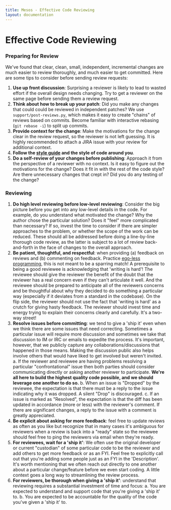 ```yaml
---
title: Mesos - Effective Code Reviewing
layout: documentation
---
```


# Effective Code Reviewing

### Preparing for Review

We've found that clear, clean, small, independent, incremental changes are much
easier to review thoroughly, and much easier to get committed. Here are some tips
to consider before sending review requests:

1. **Use up front discussion**: Surprising a reviewer is likely to lead to
   wasted effort if the overall design needs changing. Try to get a reviewer
   on the same page before sending them a review request.
2. **Think about how to break up your patch**: Did you make any changes
   that could could be reviewed in independent patches? We use
   `support/post-reviews.py`, which makes it easy to create "chains" of
   reviews based on commits. Become familiar with interactive rebasing
   (`git rebase -i`) to split up commits.
3. **Provide context for the change**: Make the motivations for the
   change clear in the review request, so the reviewer is not left
   guessing. It is highly recommended to attach a JIRA issue with your
   review for additional context.
4. **Follow the [style guide](c++-style-guide.md)
   and the style of code around you**.
5. **Do a self-review of your changes before publishing**: Approach it
   from the perspective of a reviewer with no context. Is it easy to figure
   out the motivations for the change? Does it fit in with the rest of the
   code style? Are there unnecessary changes that crept in? Did you do any
   testing of the change?

### Reviewing

1. **Do high level reviewing before low-level reviewing**: Consider the
   big picture before you get into any low-level details in the code.
   For example, do you understand what motivated the change? Why the
   author chose the particular solution? Does it "feel" more complicated
   than necessary? If so, invest the time to consider if there are
   simpler approaches to the problem, or whether the scope of the work
   can be reduced. These should all be addressed before doing a
   line-by-line thorough code review, as the latter is subject to a
   lot of review back-and-forth in the face of changes to the overall
   approach.
2. **Be patient, thoughtful, and respectful**: when providing (a) feedback
   on reviews and (b) commenting on feedback. Practice
   [ego-less programming](http://blog.codinghorror.com/the-ten-commandments-of-egoless-programming/),
   this is not meant to be a sparring match! A prerequisite to being a good
   reviewee is acknowledging that 'writing is hard'! The reviewee should give
   the reviewer the benefit of the doubt that the reviewer has a real concern
   even if they can't articulate it well. And the reviewee should be prepared
   to anticipate all of the reviewers concerns and be thoughtful about why
   they decided to do something a particular way (especially if it deviates
   from a standard in the codebase). On the flip side, the reviewer should
   not use the fact that 'writing is hard' as a crutch for giving hasty
   feedback. The reviewer should invest time and energy trying to explain
   their concerns clearly and carefully. It's a two-way street!
3. **Resolve issues before committing**: we tend to give a 'ship it' even when
   we think there are some issues that need correcting. Sometimes a particular
   issue will require more discussion and sometimes we take that discussion to
   IM or IRC or emails to expedite the process. It's important, however, that
   we publicly capture any collaborations/discussions that happened in those
   means. Making the discussion public also helps involve others that would
   have liked to get involved but weren't invited.
    a. If the reviewer and reviewee are having problems resolving a particular
       "confrontational" issue then both parties should consider communicating
       directly or asking another reviewer to participate. **We're all here to
       build the highest quality code possible, and we should leverage one
       another to do so.**
    b. When an issue is "Dropped" by the reviewee, the expectation is that there
       must be a reply to the issue indicating why it was dropped. A silent "Drop"
       is discouraged.
    c. If an issue is marked as "Resolved", the expectation is that the diff has
       been updated in accordance (more or less) with the reviewer's comment. If
       there are significant changes, a reply to the issue with a comment is
       greatly appreciated.
4. **Be explicit about asking for more feedback**: feel free to update reviews
as often as you like but recognize that in many cases it's ambiguous for
reviewers when a review is back into a "ready" state so the reviewee should
feel free to ping the reviewers via email when they're ready.
5. **For reviewees, wait for a 'ship it'**: We often use the original developer
or current "custodian" of some particular code to be the reviewer and add others
to get more feedback or as an FYI. Feel free to explicitly call out that you're
adding some people just as an FYI in the 'Description'. It's worth mentioning
that we often reach out directly to one another about a particular change/feature
before we even start coding. A little context goes a long way to streamlining the
review process.
6. **For reviewers, be thorough when giving a 'ship it'**: understand that
reviewing requires a substantial investment of time and focus:
    a. You are expected to understand and support code that you're giving a 'ship it' to.
    b. You are expected to be accountable for the quality of the code you've given a 'ship it' to.
